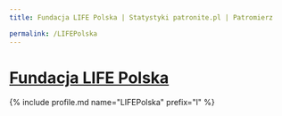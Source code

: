 ```yaml
---
title: Fundacja LIFE Polska | Statystyki patronite.pl | Patromierz

permalink: /LIFEPolska
---
```


# [Fundacja LIFE Polska](https://patronite.pl/LIFEPolska)

{% include profile.md name="LIFEPolska" prefix="l" %}
